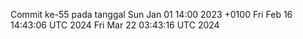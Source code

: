 Commit ke-55 pada tanggal Sun Jan 01 14:00 2023 +0100
Fri Feb 16 14:43:06 UTC 2024
Fri Mar 22 03:43:16 UTC 2024
